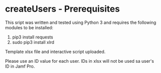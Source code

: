 # createUsers - Prerequisites 

This sript was written and tested using Python 3 and requires the following modules to be installed:

1. pip3 install requests
2. sudo pip3 install xlrd

Template xlsx file and interactive script uploaded. 

Please use an ID value for each user. IDs in xlsx will not be used sa user's ID in Jamf Pro. 
